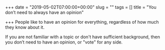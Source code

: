 +++
date = "2019-05-02T07:00:00+00:00"
slug = ""
tags = []
title = "You don’t need to always have an opinion"

+++
People like to have an opinion for everything, regardless of how much they know about it.

If you are not familiar with a topic or don't have sufficient background, then you don’t need to have an opinion, or "vote" for any side.